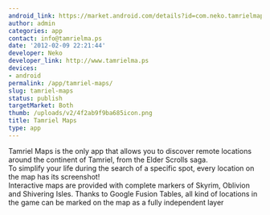 ```yaml
---
android_link: https://market.android.com/details?id=com.neko.tamrielmaps
author: admin
categories: app
contact: info@tamrielma.ps
date: '2012-02-09 22:21:44'
developer: Neko
developer_link: http://www.tamrielma.ps
devices: 
- android
permalink: /app/tamriel-maps/
slug: tamriel-maps
status: publish
targetMarket: Both
thumb: /uploads/v2/4f2ab9f9ba685icon.png
title: Tamriel Maps
type: app
---
```


Tamriel Maps is the only app that allows you to discover remote locations around the continent of Tamriel, from the Elder Scrolls saga. <br />
To simplify your life during the search of a specific spot, every location on the map has its screenshot!<br />
Interactive maps are provided with complete markers of Skyrim, Oblivion and Shivering Isles. Thanks to Google Fusion Tables, all kind of locations in the game can be marked on the map as a fully independent layer
